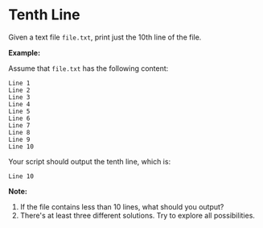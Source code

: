 # Tenth Line

Given a text file `file.txt`, print just the 10th line of the file.

**Example:**

Assume that `file.txt` has the following content:

```
Line 1
Line 2
Line 3
Line 4
Line 5
Line 6
Line 7
Line 8
Line 9
Line 10
```

Your script should output the tenth line, which is:

```
Line 10
```

**Note:**

1. If the file contains less than 10 lines, what should you output?
2. There's at least three different solutions. Try to explore all possibilities.